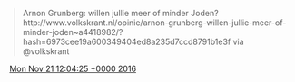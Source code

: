 > Arnon Grunberg: willen jullie meer of minder Joden? http://www\.volkskrant\.nl/opinie/arnon\-grunberg\-willen\-jullie\-meer\-of\-minder\-joden\~a4418982/?hash\=6973cee19a600349404ed8a235d7ccd8791b1e3f via @volkskrant

<img src="../../media/tweet.ico" width="12" /> [Mon Nov 21 12:04:25 +0000 2016](https://twitter.com/DromerDenker/status/800671205254541312)
